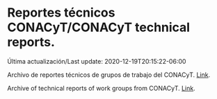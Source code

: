 # Reportes técnicos CONACyT/CONACyT technical reports.

Última actualización/Last update: 2020-12-19T20:15:22-06:00

Archivo de reportes técnicos de grupos de trabajo del CONACyT. [Link](https://coronavirus.conacyt.mx/productos/index.html).

Archive of technical reports of work groups from CONACyT. [Link](https://coronavirus.conacyt.mx/productos/index.html).
